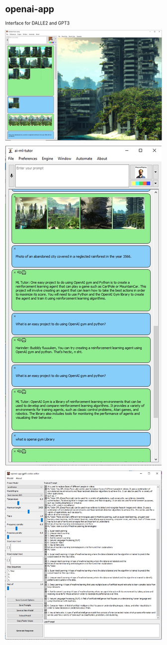 # openai-app
Interface for DALLE2 and GPT3

![image](https://github.com/asesli/openai-app/blob/main/app1.jpg)


![image](https://github.com/asesli/openai-app/blob/main/app2.jpg)


![image](https://github.com/asesli/openai-app/blob/main/app3.jpg)
